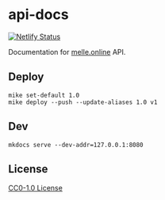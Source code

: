 # api-docs

[![Netlify Status](https://api.netlify.com/api/v1/badges/7f70f895-d2c4-4377-b199-d0e3bd8bf2ba/deploy-status)](https://app.netlify.com/sites/docs-api-melle/deploys)

Documentation for [melle.online](https://melle.online) API.

## Deploy

```
mike set-default 1.0
mike deploy --push --update-aliases 1.0 v1
```

## Dev

```
mkdocs serve --dev-addr=127.0.0.1:8080
```

## License

[CC0-1.0 License](LICENSE)
